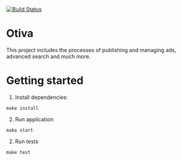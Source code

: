[![Build Status](https://github.com/Suban05/rails-project-65/workflows/CI/badge.svg)](https://github.com/Suban05/rails-project-65/actions)

# Otiva

This project includes the processes of publishing and managing ads, advanced search and much more.

# Getting started

1. Install dependencies:

```
make install
```

2. Run application

```
make start
```

2. Run tests

```
make test
```

